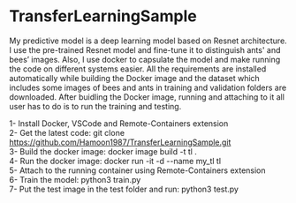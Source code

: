 # TransferLearningSample
My predictive model is a deep learning model based on Resnet architecture. I use the pre-trained Resnet model and fine-tune it to distinguish ants' and bees’ images. Also, I use docker to capsulate the model and make running the code on different systems easier. All the requirements are installed automatically while building the Docker image and the dataset which includes some images of bees and ants in training and validation folders are downloaded. After buidling the Docker image, running and attaching to it all user has to do is to run the training and testing.

1- Install Docker, VSCode and Remote-Containers extension  
2- Get the latest code: git clone https://github.com/Hamoon1987/TransferLearningSample.git  
3- Build the docker image: docker image build -t tl .  
4- Run the docker image: docker run -it -d --name my_tl tl  
5- Attach to the running container using Remote-Containers extension  
6- Train the model: python3 train.py  
7- Put the test image in the test folder and run: python3 test.py  

